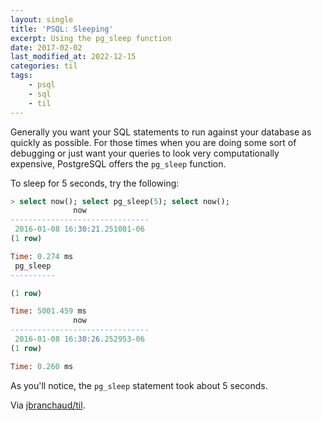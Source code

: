 ```yaml
---
layout: single
title: 'PSQL: Sleeping'
excerpt: Using the pg_sleep function
date: 2017-02-02
last_modified_at: 2022-12-15
categories: til
tags:
    - psql
    - sql
    - til
---
```


Generally you want your SQL statements to run against your database as
quickly as possible. For those times when you are doing some sort of
debugging or just want your queries to look very computationally expensive,
PostgreSQL offers the `pg_sleep` function.

To sleep for 5 seconds, try the following:

```sql
> select now(); select pg_sleep(5); select now();
              now
-------------------------------
 2016-01-08 16:30:21.251081-06
(1 row)

Time: 0.274 ms
 pg_sleep
----------

(1 row)

Time: 5001.459 ms
              now
-------------------------------
 2016-01-08 16:30:26.252953-06
(1 row)

Time: 0.260 ms
```

As you'll notice, the `pg_sleep` statement took about 5 seconds.

Via [jbranchaud/til](https://github.com/jbranchaud/til).
